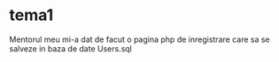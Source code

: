 # tema1
Mentorul meu mi-a dat de facut o pagina php de inregistrare care sa se salveze in baza de date Users.sql

